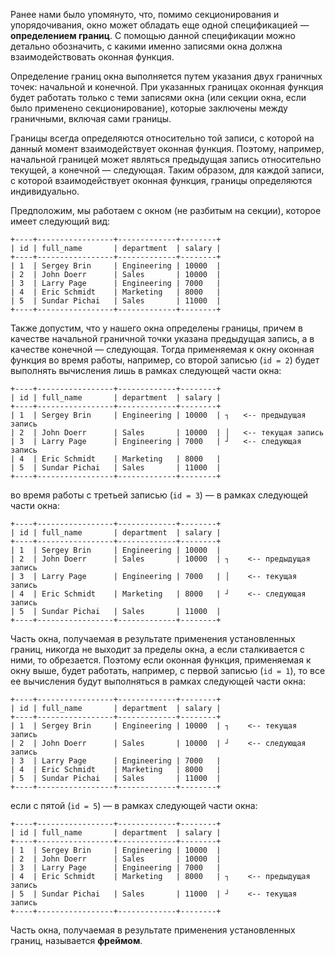 

Ранее нами было упомянуто, что, помимо секционирования и упорядочивания, окно может обладать еще одной спецификацией — **определением границ**. С помощью данной спецификации можно детально обозначить, с какими именно записями окна должна взаимодействовать оконная функция.

Определение границ окна выполняется путем указания двух граничных точек: начальной и конечной. При указанных границах оконная функция будет работать только с теми записями окна (или секции окна, если было применено секционирование), которые заключены между граничными, включая сами границы.

Границы всегда определяются относительно той записи, с которой на данный момент взаимодействует оконная функция. Поэтому, например, начальной границей может являться предыдущая запись относительно текущей, а конечной — следующая. Таким образом, для каждой записи, с которой взаимодействует оконная функция, границы определяются индивидуально.

Предположим, мы работаем с окном (не разбитым на секции), которое имеет следующий вид:

```no-highlight
+----+-----------------+-------------+--------+
| id | full_name       | department  | salary |
+----+-----------------+-------------+--------+
| 1  | Sergey Brin     | Engineering | 10000  |
| 2  | John Doerr      | Sales       | 10000  |
| 3  | Larry Page      | Engineering | 7000   |
| 4  | Eric Schmidt    | Marketing   | 8000   |
| 5  | Sundar Pichai   | Sales       | 11000  |
+----+-----------------+-------------+--------+
```

Также допустим, что у нашего окна определены границы, причем в качестве начальной граничной точки указана предыдущая запись, а в качестве конечной — следующая. Тогда применяемая к окну оконная функция во время работы, например, со второй записью (`id = 2`) будет выполнять вычисления лишь в рамках следующей части окна:

```no-highlight
+----+-----------------+-------------+--------+
| id | full_name       | department  | salary |
+----+-----------------+-------------+--------+
| 1  | Sergey Brin     | Engineering | 10000  | ┐   <-- предыдущая запись
| 2  | John Doerr      | Sales       | 10000  | │   <-- текущая запись 
| 3  | Larry Page      | Engineering | 7000   | ┘   <-- следующая запись
| 4  | Eric Schmidt    | Marketing   | 8000   |
| 5  | Sundar Pichai   | Sales       | 11000  |
+----+-----------------+-------------+--------+
```

во время работы с третьей записью (`id = 3`) — в рамках следующей части окна:

```no-highlight
+----+-----------------+-------------+--------+
| id | full_name       | department  | salary |
+----+-----------------+-------------+--------+
| 1  | Sergey Brin     | Engineering | 10000  |
| 2  | John Doerr      | Sales       | 10000  | ┐    <-- предыдущая запись
| 3  | Larry Page      | Engineering | 7000   | │    <-- текущая запись
| 4  | Eric Schmidt    | Marketing   | 8000   | ┘    <-- следующая запись
| 5  | Sundar Pichai   | Sales       | 11000  |
+----+-----------------+-------------+--------+
```

Часть окна, получаемая в результате применения установленных границ, никогда не выходит за пределы окна, а если сталкивается с ними, то обрезается. Поэтому если оконная функция, применяемая к окну выше, будет работать, например, с первой записью (`id = 1`), то все ее вычисления будут выполняться в рамках следующей части окна:

```no-highlight
+----+-----------------+-------------+--------+
| id | full_name       | department  | salary |
+----+-----------------+-------------+--------+
| 1  | Sergey Brin     | Engineering | 10000  | ┐    <-- текущая запись
| 2  | John Doerr      | Sales       | 10000  | ┘    <-- следующая запись
| 3  | Larry Page      | Engineering | 7000   |
| 4  | Eric Schmidt    | Marketing   | 8000   |
| 5  | Sundar Pichai   | Sales       | 11000  |
+----+-----------------+-------------+--------+
```

если с пятой (`id = 5`) — в рамках следующей части окна:

```no-highlight
+----+-----------------+-------------+--------+
| id | full_name       | department  | salary |
+----+-----------------+-------------+--------+
| 1  | Sergey Brin     | Engineering | 10000  |
| 2  | John Doerr      | Sales       | 10000  |
| 3  | Larry Page      | Engineering | 7000   |
| 4  | Eric Schmidt    | Marketing   | 8000   | ┐    <-- предыдущая запись
| 5  | Sundar Pichai   | Sales       | 11000  | ┘    <-- текущая запись
+----+-----------------+-------------+--------+
```

Часть окна, получаемая в результате применения установленных границ, называется **фреймом**.